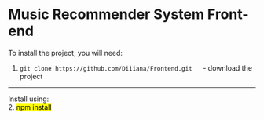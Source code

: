 # Music Recommender System Front-end

To install the project, you will need:

1. ```git clone https://github.com/Diiiana/Frontend.git```      &emsp; - download the project
<hr />
Install using:<br />
2.  <mark>npm install</mark>
